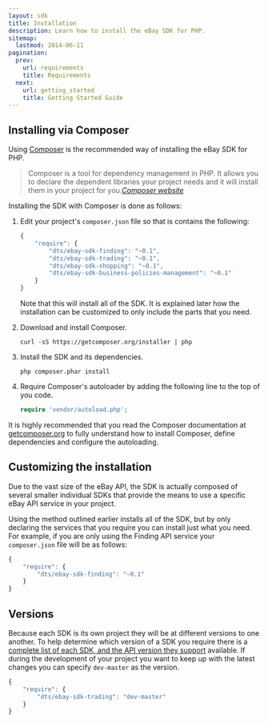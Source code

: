 ```yaml
---
layout: sdk
title: Installation
description: Learn how to install the eBay SDK for PHP.
sitemap:
  lastmod: 2014-06-11
pagination:
  prev:
    url: requirements
    title: Requirements
  next:
    url: getting_started
    title: Getting Started Guide
---
```

## Installing via Composer

Using [Composer](http://getcomposer.org) is the recommended way of installing the eBay SDK for PHP.

<blockquote>
Composer is a tool for dependency management in PHP. It allows you to declare the dependent libraries your project needs and it will install them in your project for you.<cite><a href="http://getcomposer.org">Composer website</a></cite>
</blockquote>

Installing the SDK with Composer is done as follows:

  1. Edit your project's `composer.json` file so that is contains the following:

     ```javascript
     {
         "require": {
             "dts/ebay-sdk-finding": "~0.1",
             "dts/ebay-sdk-trading": "~0.1",
             "dts/ebay-sdk-shopping": "~0.1",
             "dts/ebay-sdk-business-policies-management": "~0.1"
         }
     }
     ```

     Note that this will install all of the SDK. It is explained later how the installation can be customized to only include the parts that you need.

  1. Download and install Composer.

     ```
     curl -sS https://getcomposer.org/installer | php
     ```

  1. Install the SDK and its dependencies.

     ```
     php composer.phar install
     ```

  1. Require Composer's autoloader by adding the following line to the top of you code.

     ```php
     require 'vendor/autoload.php';
     ```

It is highly recommended that you read the Composer documentation at [getcomposer.org](http://getcomposer.org) to fully understand how to install Composer, define dependencies and configure the autoloading.

## Customizing the installation

Due to the vast size of the eBay API, the SDK is actually composed of several smaller individual SDKs that provide the means to use a specific eBay API service in your project.

Using the method outlined earlier installs all of the SDK, but by only declaring the services that you require you can install just what you need. For example, if you are only using the Finding API service your `composer.json` file will be as follows:

```javascript
{
    "require": {
        "dts/ebay-sdk-finding": "~0.1"
    }
}
```

## Versions

Because each SDK is its own project they will be at different versions to one another. To help determine which version of a SDK you require there is a [complete list of each SDK, and the API version they support](/sdk/guides/versions.html) available. If during the development of your project you want to keep up with the latest changes you can specify `dev-master` as the version.

```javascript
{
    "require": {
        "dts/ebay-sdk-trading": "dev-master"
    }
}
```
